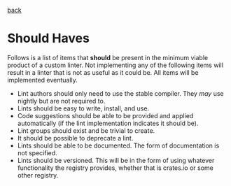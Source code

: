 [back](./README.md)

# Should Haves

Follows is a list of items that **should** be present in the minimum viable product of a custom linter. Not implementing any of the following items will result in a linter that is not as useful as it could be. All items will be implemented eventually.

- Lint authors should only need to use the stable compiler. They _may_ use nightly but are not required to.
- Lints should be easy to write, install, and use.
- Code suggestions should be able to be provided and applied automatically (if the lint implementation indicates it should be).
- Lint groups should exist and be trivial to create.
- It should be possible to deprecate a lint.
- Lints should be able to be documented. The form of documentation is not specified.
- Lints should be versioned. This will be in the form of using whatever functionality the registry provides, whether that is crates.io or some other registry.
